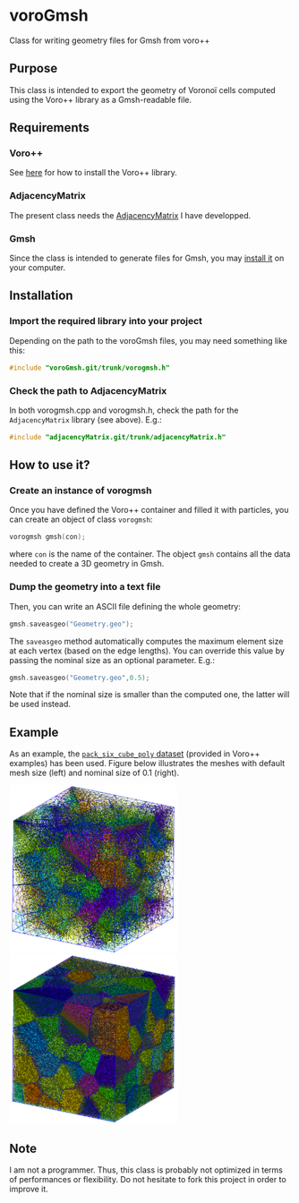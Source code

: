 # voroGmsh
Class for writing geometry files for Gmsh from voro++

## Purpose
This class is intended to export the geometry of Voronoï cells computed using the Voro++ library as a Gmsh-readable file.

## Requirements
### Voro++
See [here](http://math.lbl.gov/voro++/download/) for how to install the Voro++ library.

### AdjacencyMatrix
The present class needs the [AdjacencyMatrix](https://github.com/DorianDepriester/adjacencyMatrix) I have developped.

### Gmsh
Since the class is intended to generate files for Gmsh, you may [install it](http://gmsh.info/) on your computer.

## Installation
### Import the required library into your project
Depending on the path to the voroGmsh files, you may need something like this:
```C++
#include "voroGmsh.git/trunk/vorogmsh.h"
```
### Check the path to AdjacencyMatrix
In both vorogmsh.cpp and vorogmsh.h, check the path for the `AdjacencyMatrix` library (see above). E.g.:
```C++
#include "adjacencyMatrix.git/trunk/adjacencyMatrix.h"
```

## How to use it?
### Create an instance of vorogmsh
Once you have defined the Voro++ container and filled it with particles, you can create an object of class `vorogmsh`:
```C++
vorogmsh gmsh(con);
```
where `con` is the name of the container. The object `gmsh` contains all the data needed to create a 3D geometry in Gmsh.

### Dump the geometry into a text file
Then, you can write an ASCII file defining the whole geometry:
```C++
gmsh.saveasgeo("Geometry.geo");
```

The `saveasgeo` method automatically computes the maximum element size at each vertex (based on the edge lengths). You can override this value by passing the nominal size as an optional parameter. E.g.:
```C++
gmsh.saveasgeo("Geometry.geo",0.5);
```
Note that if the nominal size is smaller than the computed one, the latter will be used instead.

## Example
As an example, the [`pack_six_cube_poly` dataset](http://math.lbl.gov/voro++/examples/radical/) (provided in Voro++ examples) has been used. Figure below illustrates the meshes with default mesh size (left) and nominal size of 0.1 (right).

<img src="https://raw.githubusercontent.com/DorianDepriester/voroGmsh/master/Examples/pack_six_cube_poly.png" width="300"><img src="https://raw.githubusercontent.com/DorianDepriester/voroGmsh/master/Examples/pack_six_cube_poly_01.png" width="300">

## Note
I am not a programmer. Thus, this class is probably not optimized in terms of performances or flexibility. Do not hesitate to fork this project in order to improve it.
